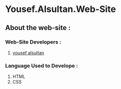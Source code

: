 # Yousef.Alsultan.Web-Site

## About the web-site :

### Web-Site Developers :
1. [yousef alsultan](https://github.com/yousef1alsultan)

### Language Used to Develope :
1. HTML
2. CSS
